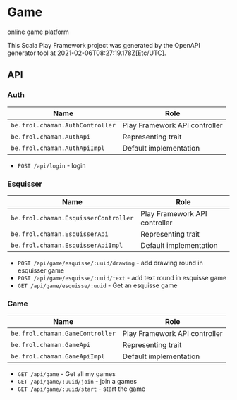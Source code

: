# Game

online game platform

This Scala Play Framework project was generated by the OpenAPI generator tool at 2021-02-06T08:27:19.178Z[Etc/UTC].

## API

### Auth

|Name|Role|
|----|----|
|`be.frol.chaman.AuthController`|Play Framework API controller|
|`be.frol.chaman.AuthApi`|Representing trait|
|`be.frol.chaman.AuthApiImpl`|Default implementation|

* `POST /api/login` - login

### Esquisser

|Name|Role|
|----|----|
|`be.frol.chaman.EsquisserController`|Play Framework API controller|
|`be.frol.chaman.EsquisserApi`|Representing trait|
|`be.frol.chaman.EsquisserApiImpl`|Default implementation|

* `POST /api/game/esquisse/:uuid/drawing` - add drawing round in esquisser game
* `POST /api/game/esquisse/:uuid/text` - add text round in esquisse game
* `GET /api/game/esquisse/:uuid` - Get an esquisse game

### Game

|Name|Role|
|----|----|
|`be.frol.chaman.GameController`|Play Framework API controller|
|`be.frol.chaman.GameApi`|Representing trait|
|`be.frol.chaman.GameApiImpl`|Default implementation|

* `GET /api/game` - Get all my games
* `GET /api/game/:uuid/join` - join a games
* `GET /api/game/:uuid/start` - start the game

